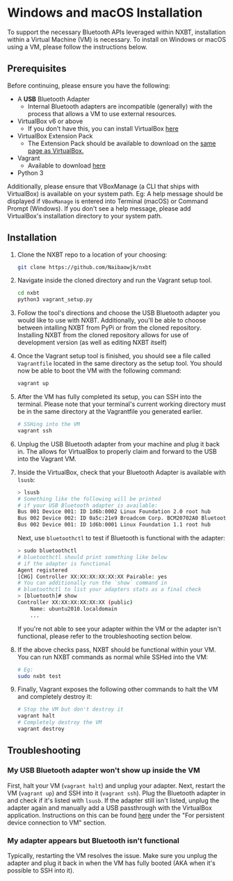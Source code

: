 # Windows and macOS Installation

To support the necessary Bluetooth APIs leveraged within NXBT, installation within a Virtual Machine (VM) is necessary. To install on Windows or macOS using a VM, please follow the instructions below.

## Prerequisites

Before continuing, please ensure you have the following:

- A **USB** Bluetooth Adapter
    - Internal Bluetooth adapters are incompatible (generally) with the process that allows a VM to use external resources.
- VirtualBox v6 or above
    - If you don't have this, you can install VirtualBox [here](https://www.virtualbox.org/wiki/Downloads)
- VirtualBox Extension Pack
    - The Extension Pack should be available to download on the [same page as VirtualBox.](https://www.virtualbox.org/wiki/Downloads)
- Vagrant
    - Available to download [here](https://www.vagrantup.com/downloads)
- Python 3

Additionally, please ensure that VBoxManage (a CLI that ships with VirtualBox) is available on your system path. Eg: A help message should be displayed if `VBoxManage` is entered into Terminal (macOS) or Command Prompt (Windows). If you don't see a help message, please add VirtualBox's installation directory to your system path.

## Installation

1. Clone the NXBT repo to a location of your choosing:

    ```bash
    git clone https://github.com/Naibaowjk/nxbt
    ```

2. Navigate inside the cloned directory and run the Vagrant setup tool.

    ```bash
    cd nxbt
    python3 vagrant_setup.py
    ```

3. Follow the tool's directions and choose the USB Bluetooth adapter you would like to use with NXBT. Additionally, you'll be able to choose between intalling NXBT from PyPi or from the cloned repository. Installing NXBT from the cloned repository allows for use of development version (as well as editing NXBT itself)

4. Once the Vagrant setup tool is finished, you should see a file called `Vagrantfile` located in the same directory as the setup tool. You should now be able to boot the VM with the following command:

    ```bash
    vagrant up
    ```

5. After the VM has fully completed its setup, you can SSH into the terminal. Please note that your terminal's current working directory must be in the same directory at the Vagrantfile you generated earlier.

    ```bash
    # SSHing into the VM
    vagrant ssh
    ```

6. Unplug the USB Bluetooth adapter from your machine and plug it back in. The allows for VirtualBox to properly claim and forward to the USB into the Vagrant VM.

7. Inside the VirtualBox, check that your Bluetooth Adapter is available with `lsusb`:

    ```bash
    > lsusb
    # Something like the following will be printed
    # if your USB Bluetooth adapter is available:
    Bus 001 Device 001: ID 1d6b:0002 Linux Foundation 2.0 root hub
    Bus 002 Device 002: ID 0a5c:21e9 Broadcom Corp. BCM20702A0 Bluetooth 4.0
    Bus 002 Device 001: ID 1d6b:0001 Linux Foundation 1.1 root hub
    ```

    Next, use `bluetoothctl` to test if Bluetooth is functional with the adapter:

    ```bash
    > sudo bluetoothctl
    # bluetoothctl should print something like below
    # if the adapter is functional
    Agent registered
    [CHG] Controller XX:XX:XX:XX:XX:XX Pairable: yes
    # You can additionally run the `show` command in
    # bluetoothctl to list your adapters stats as a final check
    > [bluetooth]# show
    Controller XX:XX:XX:XX:XX:XX (public)
        Name: ubuntu2010.localdomain
        ...
    ```

    If you're not able to see your adapter within the VM or the adapter isn't functional, please refer to the troubleshooting section below.

8. If the above checks pass, NXBT should be functional within your VM. You can run NXBT commands as normal while SSHed into the VM:

    ```bash
    # Eg:
    sudo nxbt test
    ```

9. Finally, Vagrant exposes the following other commands to halt the VM and completely destroy it:

    ```bash
    # Stop the VM but don't destroy it
    vagrant halt
    # Completely destroy the VM
    vagrant destroy
    ```

## Troubleshooting

### My USB Bluetooth adapter won't show up inside the VM

First, halt your VM (`vagrant halt`) and unplug your adapter. Next, restart the VM (`vagrant up`) and SSH into it (`vagrant ssh`). Plug the Bluetooth adapter in and check if it's listed with `lsusb`. If the adapter still isn't listed, unplug the adapter again and manually add a USB passthrough with the VirtualBox application. Instructions on this can be found [here](https://help.ubuntu.com/community/VirtualBox/USB) under the "For persistent device connection to VM" section.

### My adapter appears but Bluetooth isn't functional

Typically, restarting the VM resolves the issue. Make sure you unplug the adapter and plug it back in when the VM has fully booted (AKA when it's possible to SSH into it).
